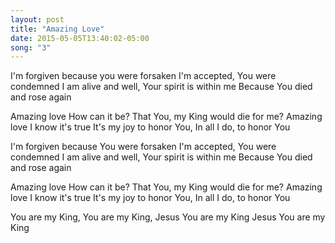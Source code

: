 ```yaml
---
layout: post
title: "Amazing Love"
date: 2015-05-05T13:40:02-05:00
song: "3"
---
```


I'm forgiven because you were forsaken
I'm accepted, You were condemned
I am alive and well, Your spirit is within me
Because You died and rose again

Amazing love
How can it be?
That You, my King would die for me?
Amazing love
I know it's true
It's my joy to honor You,
In all I do, to honor You

I'm forgiven because You were forsaken
I'm accepted, You were condemned
I am alive and well, Your spirit is within me
Because You died and rose again

Amazing love
How can it be?
That You, my King would die for me?
Amazing love
I know it's true
It's my joy to honor You,
In all I do, to honor You

You are my King,
You are my King,
Jesus You are my King
Jesus You are my King

